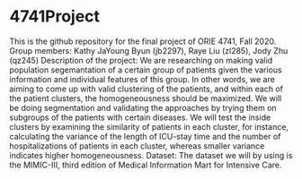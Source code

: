 # 4741Project
This is the github repository for the final project of ORIE 4741, Fall 2020.
Group members: Kathy JaYoung Byun (jb2297), Raye Liu (zl285), Jody Zhu (qz245)
Description of the project: We are researching on making valid population segemantation of a certain group of patients given the various information and individual features of this group. In other words, we are aiming to come up with valid clustering of the patients, and within each of the patient clusters, the homogeneousness should be maximized.
We will be doing segmentation and validating the approaches by trying them on subgroups of the patients with certain diseases. We will test the inside clusters by examining the similarity of patients in each cluster, for instance, calculating the variance of the length of ICU-stay time and the number of hospitalizations of patients in each cluster, whereas smaller variance indicates higher homogeneousness.
Dataset: The dataset we will by using is the MIMIC-III, 
third edition of Medical Information Mart for Intensive Care.